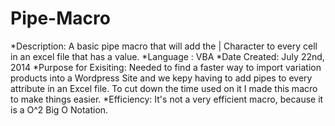 Pipe-Macro
==========
*Description:           A basic pipe macro that will add the | Character to every cell in an excel file that has a value.
*Language :             VBA
*Date Created:          July 22nd, 2014
*Purpose for Exisiting: Needed to find a faster way to import variation products into a Wordpress Site and we kepy having to                        add pipes to every attribute in an Excel file. To cut down the time used on it I made this macro to
                       make things easier.
*Efficiency:            It's not a very efficient macro, because it is a O^2 Big O Notation.

